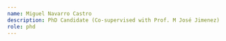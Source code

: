 ```yaml
---
name: Miguel Navarro Castro
description: PhD Candidate (Co-supervised with Prof. M José Jimenez)
role: phd
---
```

